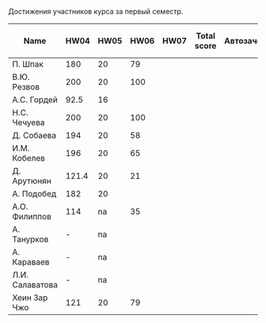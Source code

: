 Достижения участников курса за первый семестр.

| Name            | HW04  | HW05 | HW06 | HW07 | Total score | Автозачет | Допуск к зачету | зачет |
| --------------- | ----- | ---- | ---- | ---- | ----------- | --------- | --------------- | ----- |
| П. Шпак         | 180   | 20   | 79   |      |             |           |                 |       |
| В.Ю. Резвов     | 200   | 20   | 100  |      |             |           |                 |       |
| А.С. Гордей     | 92.5  | 16   |      |      |             |           |                 |       |
| Н.С. Чечуева    | 200   | 20   | 100  |      |             |           |                 |       |
| Д. Собаева      | 194   | 20   | 58   |      |             |           |                 |       |
| И.М. Кобелев    | 196   | 20   | 65   |      |             |           |                 |       |
| Д. Арутюнян     | 121.4 | 20   | 21   |      |             |           |                 |       |
| А. Подобед      | 182   | 20   |      |      |             |           |                 |       |
| А.О. Филиппов   | 114   | na   | 35   |      |             |           |                 |       |
| А. Танурков     | -     | na   |      |      |             |           |                 |       |
| А. Караваев     | -     | na   |      |      |             |           |                 |       |
| Л.И. Салаватова | -     | na   |      |      |             |           |                 |       |
| Хеин Зар Чжо    | 121   | 20   | 79   |      |             |           |                 |       |

